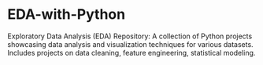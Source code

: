 # EDA-with-Python
Exploratory Data Analysis (EDA) Repository: A collection of Python projects showcasing data analysis and visualization techniques for various datasets. Includes projects on data cleaning, feature engineering, statistical modeling.
